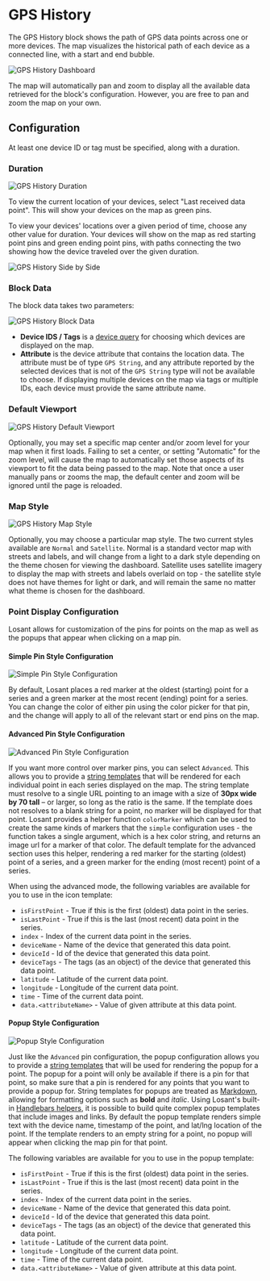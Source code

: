 # GPS History

The GPS History block shows the path of GPS data points across one or more devices. The map visualizes the historical path of each device as a connected line, with a start and end bubble.

![GPS History Dashboard](/images/dashboards/gps-history-example.png "GPS History Dashboard")

The map will automatically pan and zoom to display all the available data retrieved for the block's configuration. However, you are free to pan and zoom the map on your own.

## Configuration

At least one device ID or tag must be specified, along with a duration.

### Duration

![GPS History Duration](/images/dashboards/gps-history-duration.png "GPS History Duration")

To view the current location of your devices, select "Last received data point". This will show your devices on the map as green pins.

To view your devices' locations over a given period of time, choose any other value for duration. Your devices will show on the map as red starting point pins and green ending point pins, with paths connecting the two showing how the device traveled over the given duration.

![GPS History Side by Side](/images/dashboards/gps-history-side-by-side.png "GPS History Side by Side")

### Block Data

The block data takes two parameters:

![GPS History Block Data](/images/dashboards/gps-history-block-data.png "GPS History Block Data")

*   **Device IDS / Tags** is a [device query](/devices/device-queries/) for choosing which devices are displayed on the map.
*   **Attribute** is the device attribute that contains the location data. The attribute must be of type `GPS String`, and any attribute reported by the selected devices that is not of the `GPS String` type will not be available to choose. If displaying multiple devices on the map via tags or multiple IDs, each device must provide the same attribute name.

### Default Viewport

![GPS History Default Viewport](/images/dashboards/gps-viewport.png "GPS History Default Viewport")

Optionally, you may set a specific map center and/or zoom level for your map when it first loads. Failing to set a center, or setting "Automatic" for the zoom level, will cause the map to automatically set those aspects of its viewport to fit the data being passed to the map. Note that once a user manually pans or zooms the map, the default center and zoom will be ignored until the page is reloaded.

### Map Style

![GPS History Map Style](/images/dashboards/map-style.png "GPS History Map Style")

Optionally, you may choose a particular map style. The two current styles available are `Normal` and `Satellite`. Normal is a standard vector map with streets and labels, and will change from a light to a dark style depending on the theme chosen for viewing the dashboard. Satellite uses satellite imagery to display the map with streets and labels overlaid on top - the satellite style does not have themes for light or dark, and will remain the same no matter what theme is chosen for the dashboard.

### Point Display Configuration

Losant allows for customization of the pins for points on the map as well as the popups that appear when clicking on a map pin.

#### Simple Pin Style Configuration

![Simple Pin Style Configuration](/images/dashboards/gps-history-simple-pin-config.png "Simple Pin Style Configuration")

By default, Losant places a red marker at the oldest (starting) point for a series and a green marker at the most recent
(ending) point for a series. You can change the color of either pin using the color picker for that pin, and the change
will apply to all of the relevant start or end pins on the map.

#### Advanced Pin Style Configuration

![Advanced Pin Style Configuration](/images/dashboards/gps-history-advanced-pin-config.png "Advanced Pin Style Configuration")

If you want more control over marker pins, you can select `Advanced`. This allows you to provide a [string templates](/workflows/accessing-payload-data/#string-templates)
that will be rendered for each individual point in each series displayed on the map. The string template must resolve to a single URL pointing to an image with a size of
**30px wide by 70 tall** – or larger, so long as the ratio is the same. If the template does not resolves to a blank string for a point, no marker will be displayed for
that point. Losant provides a helper function `colorMarker` which can be used to create the same kinds of markers that the `simple` configuration uses - the function takes
a single argument, which is a hex color string, and returns an image url for a marker of that color. The default template for the advanced section uses this helper, rendering
a red marker for the starting (oldest) point of a series, and a green marker for the ending (most recent) point of a series.

When using the advanced mode, the following variables are available for you to use in the icon template:

*   `isFirstPoint` - True if this is the first (oldest) data point in the series.
*   `isLastPoint` - True if this is the last (most recent) data point in the series.
*   `index` - Index of the current data point in the series.
*   `deviceName` - Name of the device that generated this data point.
*   `deviceId` - Id of the device that generated this data point.
*   `deviceTags` - The tags (as an object) of the device that generated this data point.
*   `latitude` - Latitude of the current data point.
*   `longitude` - Longitude of the current data point.
*   `time` - Time of the current data point.
*   `data.<attributeName>` - Value of given attribute at this data point.

#### Popup Style Configuration

![Popup Style Configuration](/images/dashboards/gps-history-popup-config.png "Popup Style Configuration")

Just like the `Advanced` pin configuration, the popup configuration allows you to provide a [string templates](/workflows/accessing-payload-data/#string-templates) that will
be used for rendering the popup for a point. The popup for a point will only be available if there is a pin for that point, so make sure that a pin is rendered for any points
that you want to provide a popup for. String templates for popups are treated as [Markdown](http://commonmark.org/help/), allowing for formatting options such as **bold** and
*italic*. Using Losant's built-in [Handlebars helpers](/workflows/accessing-payload-data/#string-templates), it is possible to build quite complex popup templates that include
images and links. By default the popup template renders simple text with the device name, timestamp of the point, and lat/lng location of the point. If the template renders to
an empty string for a point, no popup will appear when clicking the map pin for that point.

The following variables are available for you to use in the popup template:

*   `isFirstPoint` - True if this is the first (oldest) data point in the series.
*   `isLastPoint` - True if this is the last (most recent) data point in the series.
*   `index` - Index of the current data point in the series.
*   `deviceName` - Name of the device that generated this data point.
*   `deviceId` - Id of the device that generated this data point.
*   `deviceTags` - The tags (as an object) of the device that generated this data point.
*   `latitude` - Latitude of the current data point.
*   `longitude` - Longitude of the current data point.
*   `time` - Time of the current data point.
*   `data.<attributeName>` - Value of given attribute at this data point.